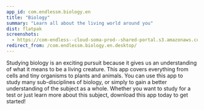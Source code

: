 ```yaml
---
app_id: com.endlessm.biology.en
title: "Biology"
summary: "Learn all about the living world around you"
dist: flatpak
screenshots:
  - https://com-endless--cloud-soma-prod--shared-portal.s3.amazonaws.com/apps.243.screenshots.a365875f-416d-494a-8ba8-aba014dbde7d_201810181844555050.png
redirect_from: /com.endlessm.biology.en.desktop/
---
```


<p>Studying biology is an exciting pursuit because it gives us an understanding of what it means to be a living creature. This app covers everything from cells and tiny organisms to plants and animals. You can use this app to study many sub-disciplines of biology, or simply to gain a better understanding of the subject as a whole. Whether you want to study for a test or just learn more about this subject, download this app today to get started!</p>